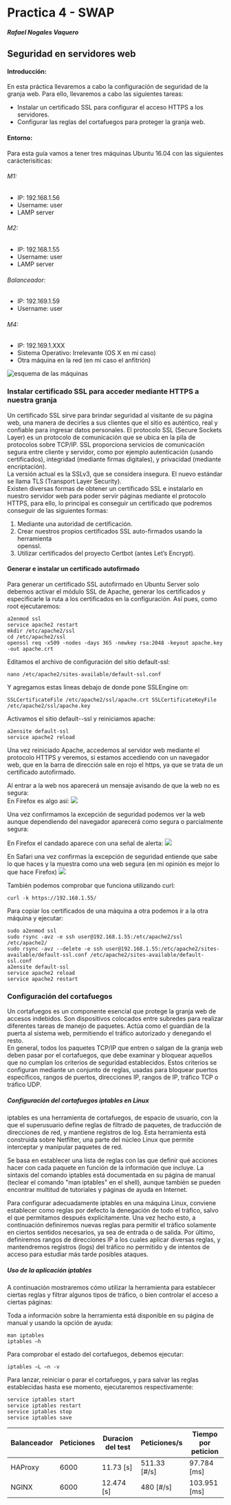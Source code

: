 # Practica 4 - SWAP
##### Rafael Nogales Vaquero

## Seguridad en servidores web
#### Introducción:
En esta práctica llevaremos a cabo la configuración de seguridad de la granja web. Para ello, llevaremos a cabo las siguientes tareas:
* Instalar un certificado SSL para configurar el acceso HTTPS a los servidores.
* Configurar las reglas del cortafuegos para proteger la granja web.

#### Entorno:

Para esta guía vamos a tener tres máquinas Ubuntu 16.04 con las siguientes carácterisiticas:

###### M1:
- IP: 192.168.1.56
- Username: user
- LAMP server

###### M2:
- IP: 192.168.1.55
- Username: user
- LAMP server

###### Balanceador:
- IP: 192.169.1.59
- Username: user

###### M4:
- IP: 192.169.1.XXX
- Sistema Operativo: Irrelevante (OS X en mi caso)
- Otra máquina en la red (en mi caso el anfitrión)


![esquema de las máquinas](./img/arquitectura.png)

### Instalar certificado SSL para acceder mediante HTTPS a nuestra granja

Un certificado SSL sirve para brindar seguridad al visitante de su página web, una manera de decirles a sus clientes que el sitio es auténtico, real y confiable para ingresar datos personales.
El protocolo SSL (Secure Sockets Layer) es un protocolo de comunicación que se ubica en la pila de protocolos sobre TCP/IP. SSL proporciona servicios de comunicación segura entre cliente y servidor, como por ejemplo autenticación (usando certificados), integridad (mediante firmas digitales), y privacidad (mediante encriptación).  
La versión actual es la SSLv3, que se considera insegura. El nuevo estándar se llama TLS (Transport Layer Security).  
Existen diversas formas de obtener un certificado SSL e instalarlo en nuestro servidor web para poder servir páginas mediante el protocolo HTTPS, para ello, lo principal es conseguir un certificado que podremos conseguir de las siguientes formas:  

1.  Mediante una autoridad de certificación.  
2. Crear nuestros propios certificados SSL auto-firmados usando la herramienta  
openssl.  
3. Utilizar certificados del proyecto Certbot (antes Let’s Encrypt).  

#### Generar e instalar un certificado autofirmado

Para generar un certificado SSL autofirmado en Ubuntu Server solo debemos activar el módulo SSL de Apache, generar los certificados y especificarle la ruta a los certificados en la configuración. Así pues, como root ejecutaremos:
```
a2enmod ssl
service apache2 restart
mkdir /etc/apache2/ssl
cd /etc/apache2/ssl
openssl req -x509 -nodes -days 365 -newkey rsa:2048 -keyout apache.key -out apache.crt
```

Editamos el archivo de configuración del sitio default-ssl:
```
nano /etc/apache2/sites-available/default-ssl.conf
```
Y agregamos estas lineas debajo de donde pone SSLEngine on:
```
SSLCertificateFile /etc/apache2/ssl/apache.crt SSLCertificateKeyFile /etc/apache2/ssl/apache.key
```
Activamos el sitio default--ssl y reiniciamos apache:
```
a2ensite default-ssl
service apache2 reload
```

Una vez reiniciado Apache, accedemos al servidor web mediante el protocolo HTTPS y veremos, si estamos accediendo con un navegador web, que en la barra de dirección sale en rojo el https, ya que se trata de un certificado autofirmado.  

Al entrar a la web nos aparecerá un mensaje avisando de que la web no es segura:  
En Firefox es algo así:
![](./img/https-firefox-1.png)

Una vez confirmamos la excepción de seguridad podemos ver la web aunque dependiendo del navegador aparecerá como segura o parcialmente segura:  

En Firefox el candado aparece con una señal de alerta:
![](./img/lock-firefox.png)

En Safari una vez confirmas la excepción de seguridad entiende que sabe lo que haces y la muestra como una web segura (en mi opinión es mejor lo que hace Firefox)
![](./img/lock-safari.png)

También podemos comprobar que funciona utilizando curl:
```
curl -k https://192.168.1.55/
```

Para copiar los certificados de una máquina a otra podemos ir a la otra máquina y ejecutar:
```
sudo a2enmod ssl
sudo rsync -avz -e ssh user@192.168.1.55:/etc/apache2/ssl /etc/apache2/
sudo rsync -avz --delete -e ssh user@192.168.1.55:/etc/apache2/sites-available/default-ssl.conf /etc/apache2/sites-available/default-ssl.conf
a2ensite default-ssl
service apache2 reload
service apache2 restart
```

### Configuración del cortafuegos
Un cortafuegos es un componente esencial que protege la granja web de accesos indebidos. Son dispositivos colocados entre subredes para realizar diferentes tareas de manejo de paquetes. Actúa como el guardián de la puerta al sistema web, permitiendo el tráfico autorizado y denegando el resto.  
En general, todos los paquetes TCP/IP que entren o salgan de la granja web deben pasar por el cortafuegos, que debe examinar y bloquear aquellos que no cumplan los criterios de seguridad establecidos. Estos criterios se configuran mediante un conjunto de reglas, usadas para bloquear puertos específicos, rangos de puertos, direcciones IP, rangos de IP, tráfico TCP o tráfico UDP.

##### Configuración del cortafuegos iptables en Linux

iptables es una herramienta de cortafuegos, de espacio de usuario, con la que el superusuario define reglas de filtrado de paquetes, de traducción de direcciones de red, y mantiene registros de log. Esta herramienta está construida sobre Netfilter, una parte del núcleo Linux que permite interceptar y manipular paquetes de red.  

Se basa en establecer una lista de reglas con las que definir qué acciones hacer con cada paquete en función de la información que incluye. La sintaxis del comando iptables está documentada en su página de manual (teclear el comando "man iptables" en el shell), aunque también se pueden encontrar multitud de tutoriales y páginas de ayuda en Internet.  

Para configurar adecuadamente iptables en una máquina Linux, conviene establecer como reglas por defecto la denegación de todo el tráfico, salvo el que permitamos después explícitamente. Una vez hecho esto, a continuación definiremos nuevas reglas para permitir el tráfico solamente en ciertos sentidos necesarios, ya sea de entrada o de salida. Por último, definiremos rangos de direcciones IP a los cuales aplicar diversas reglas, y mantendremos registros (logs) del tráfico no permitido y de intentos de acceso para estudiar más tarde posibles ataques.

##### Uso de la aplicación iptables
A continuación mostraremos cómo utilizar la herramienta para establecer ciertas reglas y filtrar algunos tipos de tráfico, o bien controlar el acceso a ciertas páginas:

Toda a información sobre la herramienta está disponible en su página de manual y usando la opción de ayuda:

```
man iptables
iptables –h
```

Para comprobar el estado del cortafuegos, debemos ejecutar:
```
iptables –L –n -v
```
Para lanzar, reiniciar o parar el cortafuegos, y para salvar las reglas establecidas hasta ese momento, ejecutaremos respectivamente:  
```
service iptables start
service iptables restart
service iptables stop
service iptables save
```













| Balanceador | Peticiones | Duracion del test | Peticiones/s | Tiempo por peticion |
| -----------| ------------| ------------------| ---------| ---------|
| HAProxy    | 6000        |  11.73 [s]        |   511.33 [#/s] | 97.784 [ms] |
| NGINX      | 6000        |  12.474 [s]       |   480 [#/s]    | 103.951 [ms]
